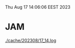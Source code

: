 Thu Aug 17 14:06:06 EEST 2023
# JAM
<a href='./cache/202308/17_14.log'>./cache/202308/17_14.log</a>
